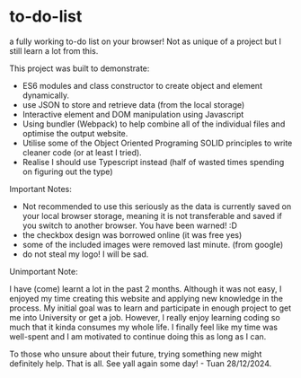 # to-do-list

a fully working to-do list on your browser! Not as unique of a project but I still learn a lot from this.

This project was built to demonstrate:
- ES6 modules and class constructor to create object and element dynamically.
- use JSON to store and retrieve data (from the local storage)
- Interactive element and DOM manipulation using Javascript
- Using bundler (Webpack) to help combine all of the individual files and optimise the output website.
- Utilise some of the Object Oriented Programing SOLID principles to write cleaner code (or at least I tried).
- Realise I should use Typescript instead (half of wasted times spending on figuring out the type)

Important Notes:
- Not recommended to use this seriously as the data is currently saved on your local browser storage, meaning it is not transferable and saved if you switch to another browser. You have been warned! :D
- the checkbox design was borrowed online (it was free yes)
- some of the included images were removed last minute. (from google)
- do not steal my logo! I will be sad.

Unimportant Note:

I have (come) learnt a lot in the past 2 months. Although it was not easy, I enjoyed my time creating this website and applying new knowledge in the process. My initial goal was to learn and participate in enough project to get me into University or get a job. However, I really enjoy learning coding so much that it kinda consumes my whole life. I finally feel like my time was well-spent and I am motivated to continue doing this as long as I can. 

To those who unsure about their future, trying something new might definitely help. That is all. See yall again some day! - Tuan 28/12/2024.
